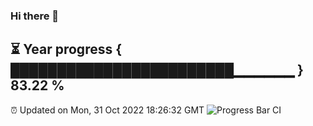 ### Hi there 👋
⏳ Year progress { ████████████████████████▁▁▁▁▁▁ } 83.22 %
---
⏰ Updated on Mon, 31 Oct 2022 18:26:32 GMT
![Progress Bar CI](https://github.com/liununu/liununu/workflows/Progress%20Bar%20CI/badge.svg)
